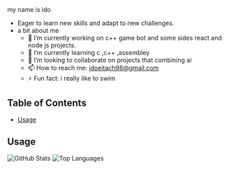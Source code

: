 ##
my name is ido 
- Eager to learn new skills and adapt to new challenges. 
- a bit about me 
  - 🔭 I’m currently working on c++ game bot and some sides react and node js projects.
  - 🌱 I’m currently learning c ,c++ ,assembley
  - 👯 I’m looking to collaborate on projects that combining ai  
  - 📫 How to reach me: idoeitach98@gmail.com 
  - ⚡ Fun fact: i really like to swim 

## Table of Contents
- [Usage](#usage)


## Usage
![GitHub Stats](https://github-readme-stats.vercel.app/api?username=IdoEitach&show_icons=true)
![Top Languages](https://github-readme-stats.vercel.app/api/top-langs/?username=IdoEitach&layout=compact)

